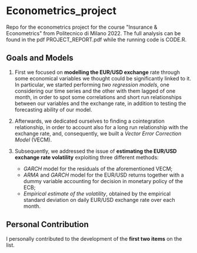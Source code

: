 # Econometrics_project
Repo for the econometrics project for the course "Insurance &amp; Econometrics" from Politecnico di Milano 2022.
The full analysis can be found in the pdf PROJECT_REPORT.pdf while the running code is CODE.R.

## Goals and Models
1. First we focused on **modelling the EUR/USD exchange**
rate through some economical variables we thought could be significantly linked to it.
In particular, we started performing *two regression models*, one considering our time
series and the other with them lagged of one month, in order to spot some correlations
and short run relationships between our variables and the exchange rate, in addition to
testing the forecasting ability of our model. 

2. Afterwards, we dedicated ourselves to finding a cointegration relationship, in order to account also for a long run relationship with the
exchange rate, and, consequently, we built a *Vector Error Correction Model* (VECM).

3. Subsequently, we addressed the issue of **estimating the EUR/USD exchange rate
volatility** exploiting three different methods:
    - *GARCH* model for the residuals of the aforementioned VECM;
    - *ARMA* and *GARCH* model for the EUR/USD returns together with a dummy variable accounting for decision in monetary
    policy of the ECB;
    - *Empirical estimate of the volatility*, obtained by the empirical standard deviation
    on daily EUR/USD exchange rate over each month.

## Personal Contribution

I personally contributed to the development of the **first two items** on the list.
